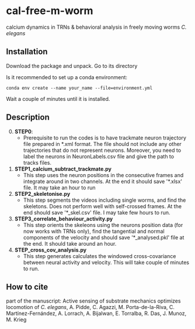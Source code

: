 # cal-free-m-worm
calcium dynamics in TRNs  &amp; behavioral analysis in freely moving worms *C. elegans*

## Installation

Download the package and unpack. Go to its directory

Is it recommended to set up a conda environment:

```conda env create --name your_name --file=environment.yml```

Wait a couple of minutes until it is installed.

## Description
0. **STEP0**:
   + Prerequisite to run the codes is to have trackmate neuron trajectory file prepared in *.xml format.
The file should not include any other trajectories that do not represent neurons. Moreover, you need to label the neurons in NeuronLabels.csv file 
and give the path to tracks files.
2. **STEP1_calcium_subtract_trackmate.py**
   + This step uses the neuron positions in the consecutive frames and integrate around in two channels. At the end it should save '*.xlsx' file. It may take an hour to run   
4. **STEP2_skeletonise.py**
   + This step segments the videos including single worms, and find the skeletons. Does not perform well with self-crossed frames. At the end should save '*_skel.csv' file. I may take few hours to run.
5. **STEP3_correlate_behaviour_activity.py**
   + This step orients the skeleons using the neurons position data (for now works with TRNs only), find the tangential and normal components of the velocity and should save '*_analysed.pkl' file at the end. It should take around an hour.
7. **STEP_cross_cov_analysis.py**
   + This step generates calculates the windowed cross-covariance between neural activity and velocity. This will take couple of minutes to run.


## How to cite 
part of the manuscript: Active sensing of substrate mechanics optimizes locomotion of *C. elegans*, A. Pidde, C. Agazzi, M. Porta-de-la-Riva, C. Martínez-Fernández, A. Lorrach, A. Bijalwan, E. Torralba, R. Das, J. Munoz, M. Krieg


 
